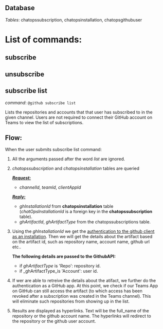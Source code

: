 ## Database
_Tables_: chatopssubscription, chatopsinstallation, chatopsgithubuser 
# List of commands:
## subscribe
## unsubscribe
## subscribe list
_command_: `@github subscribe list`

Lists the repositories and accounts that that user has subscribed to in the given channel.
Users are not required to connect their GitHub account on Teams to view the list of subscriptions.

## Flow:
When the user submits subscribe list command:

1) All the arguments passed after the word _list_ are ignored.
2) _chatopssubscription_ and _chatopsinstallation_ tables are queried

     <ins>***Request:***</ins>
     * _channelId_, _teamId_, _clientAppId_
     
     <ins>***Reply:***</ins>
     * _ghInstallationId_ from **chatopsinstallation** table (_chatOpsInstallationId_ is a foreign key in the **chatopssubscription** table).
     * _ghArtifactId_, _ghArtifactType_ from the chatopssubscriptions table.
     
3) Using the _ghInstallationId_ we get the [authentication to the github client as an installation](https://developer.github.com/apps/building-github-apps/authenticating-with-github-apps/#authenticating-as-an-installation). Then we will get the details about the artifact based on the artifact id, such as repository name, account name, github url etc..

   **The following details are passed to the GithubAPI:**
   * if _ghArtifactType_ is 'Repo': repository id.
   * if _ghArtifactType_is 'Account': user id.
   
4) If wer are able to retreive the details about the atifact, we further do the authentication as a GitHub app. At this point, we check if our Teams App on GitHub can still access the artifact (to which access has been revoked after a subscription was created in the Teams channel). This will eliminate such repositories from showing up in the list.

5) Results are displayed as hyperlinks. Text will be the full_name of the repository or the github account name. The hyperlinks will redirect to the repository or the github user account.
